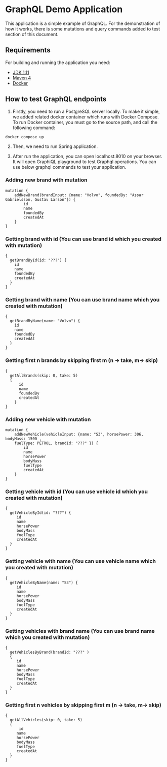 # GraphQL Demo Application
This application is a simple example of GraphQL. For the demonstration of how it works, there is some mutations and query commands added to test section of this document.
## Requirements
For building and running the application you need:

- [JDK 1.11](https://www.oracle.com/java/technologies/javase-jdk11-downloads.html)
- [Maven 4](https://maven.apache.org)
- [Docker](https://docs.docker.com/get-docker/)

## How to test GraphQL endpoints

1. Firstly, you need to run a PostgreSQL server locally. To make it simple, we added related docker container which runs with Docker Compose.
To run Docker container, you must go to the source path, and call the following command:

```
docker compose up
```

2. Then, we need to run Spring application.

3. After run the application, you can open localhost:8010 on your browser.
It will open GraphiQL playground to test Graphql operations. You can use below
graphql commands to test your application.

### Adding new brand with mutation

```
mutation {
    addNewBrand(brandInput: {name: "Volvo", foundedBy: "Assar Gabrielsson, Gustav Larson"}) {
        id
        name
        foundedBy
        createdAt
    }
}
```
### Getting brand with id (You can use brand id which you created with mutation)

```
{
  getBrandById(id: "???") {
    id
    name
    foundedBy
    createdAt
  }
}
```
### Getting brand with name (You can use brand name which you created with mutation)

```
{
  getBrandByName(name: "Volvo") {
    id
    name
    foundedBy
    createdAt
  }
}
```
### Getting first n brands by skipping first m (n -> take, m-> skip)

```
{
  getAllBrands(skip: 0, take: 5) 
  {
  	  id
      name
      foundedBy
      createdAt
	}
}
```
### Adding new vehicle with mutation

```
mutation {
    addNewVehicle(vehicleInput: {name: "S3", horsePower: 306, bodyMass: 1500 , 
    fuelType: PETROL, brandId: "???" }) {
        id
        name
        horsePower
        bodyMass
        fuelType
        createdAt
    }
}
```
### Getting vehicle with id (You can use vehicle id which you created with mutation)

```
{
  getVehicleById(id: "???") {
     id
     name
     horsePower
     bodyMass
     fuelType
     createdAt
  }
}
```
### Getting vehicle with name (You can use vehicle name which you created with mutation)

```
{
  getVehicleByName(name: "S3") {
     id
     name
     horsePower
     bodyMass
     fuelType
     createdAt
  }
}
```
### Getting vehicles with brand name (You can use brand name which you created with mutation)

```
{
  getVehiclesByBrand(brandId: "???" ) 
  {
  	 id
     name
     horsePower
     bodyMass
     fuelType
     createdAt
  }
}
```
### Getting first n vehicles by skipping first m (n -> take, m-> skip)

```
{
  getAllVehicles(skip: 0, take: 5) 
  {
  	  id
     name
     horsePower
     bodyMass
     fuelType
     createdAt
  }
}
```